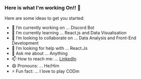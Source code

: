 ### Here is what I'm working On!! 👋


Here are some ideas to get you started:

- 🔭 I’m currently working on ... Discord Bot
- 🌱 I’m currently learning ... React.js and Data Visualisation
- 👯 I’m looking to collaborate on ... Data Analysis and Front-End Development
- 🤔 I’m looking for help with ... React.Js
- 💬 Ask me about ... Anything
- 📫 How to reach me: ... [LinkedIn](https://www.linkedin.com/in/pradipta-nandi-aa2245188/)
- 😄 Pronouns: ... He/Him
- ⚡ Fun fact: ... I love to play CODm
